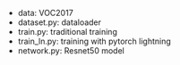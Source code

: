 - data: VOC2017
- dataset.py: dataloader
- train.py: traditional training
- train_ln.py: training with pytorch lightning
- network.py: Resnet50 model
